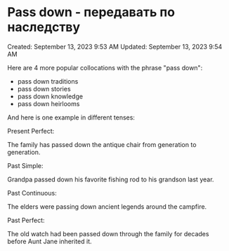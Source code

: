 # Pass down - передавать по наследству

Created: September 13, 2023 9:53 AM
Updated: September 13, 2023 9:54 AM

Here are 4 more popular collocations with the phrase "pass down":

- pass down traditions
- pass down stories
- pass down knowledge
- pass down heirlooms

And here is one example in different tenses:

Present Perfect:

The family has passed down the antique chair from generation to generation.

Past Simple:

Grandpa passed down his favorite fishing rod to his grandson last year.

Past Continuous:

The elders were passing down ancient legends around the campfire.

Past Perfect:

The old watch had been passed down through the family for decades before Aunt Jane inherited it.